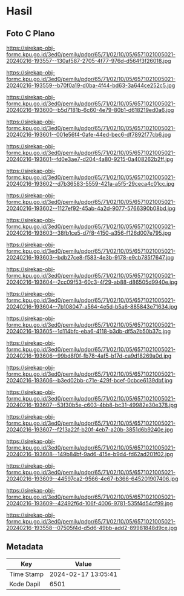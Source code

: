 # Hasil

## Foto C Plano

https://sirekap-obj-formc.kpu.go.id/3ed0/pemilu/pdpr/65/71/02/10/05/6571021005021-20240216-193557--130af587-2705-4f77-976d-d564f3f26018.jpg

https://sirekap-obj-formc.kpu.go.id/3ed0/pemilu/pdpr/65/71/02/10/05/6571021005021-20240216-193559--b70f0a19-d0ba-4f44-bd63-3a644ce252c5.jpg

https://sirekap-obj-formc.kpu.go.id/3ed0/pemilu/pdpr/65/71/02/10/05/6571021005021-20240216-193600--b5d7181b-6c60-4e79-80b1-d618219ed0a6.jpg

https://sirekap-obj-formc.kpu.go.id/3ed0/pemilu/pdpr/65/71/02/10/05/6571021005021-20240216-193601--001e56f4-0afe-44ed-bec6-df7892f77cb6.jpg

https://sirekap-obj-formc.kpu.go.id/3ed0/pemilu/pdpr/65/71/02/10/05/6571021005021-20240216-193601--fd0e3ae7-d204-4a80-9215-0a408262b2ff.jpg

https://sirekap-obj-formc.kpu.go.id/3ed0/pemilu/pdpr/65/71/02/10/05/6571021005021-20240216-193602--d7b36583-5559-421a-a5f5-29ceca4c01cc.jpg

https://sirekap-obj-formc.kpu.go.id/3ed0/pemilu/pdpr/65/71/02/10/05/6571021005021-20240216-193602--1127ef92-45ab-4a2d-9077-5766390b08bd.jpg

https://sirekap-obj-formc.kpu.go.id/3ed0/pemilu/pdpr/65/71/02/10/05/6571021005021-20240216-193603--38fb1ce5-d7f8-4150-a356-f126d007e795.jpg

https://sirekap-obj-formc.kpu.go.id/3ed0/pemilu/pdpr/65/71/02/10/05/6571021005021-20240216-193603--bdb27ce8-f583-4e3b-9178-e9cb785f7647.jpg

https://sirekap-obj-formc.kpu.go.id/3ed0/pemilu/pdpr/65/71/02/10/05/6571021005021-20240216-193604--2cc09f53-60c3-4f29-ab88-d86505d9940e.jpg

https://sirekap-obj-formc.kpu.go.id/3ed0/pemilu/pdpr/65/71/02/10/05/6571021005021-20240216-193604--7b108047-a564-4e5d-b5a6-885843e71634.jpg

https://sirekap-obj-formc.kpu.go.id/3ed0/pemilu/pdpr/65/71/02/10/05/6571021005021-20240216-193605--1d114bfc-eba6-4118-b3db-df5a2b50b37c.jpg

https://sirekap-obj-formc.kpu.go.id/3ed0/pemilu/pdpr/65/71/02/10/05/6571021005021-20240216-193606--99bd8f0f-fb78-4af5-b17d-ca9d18269a0d.jpg

https://sirekap-obj-formc.kpu.go.id/3ed0/pemilu/pdpr/65/71/02/10/05/6571021005021-20240216-193606--b3ed02bb-c71e-429f-bcef-0cbce6139dbf.jpg

https://sirekap-obj-formc.kpu.go.id/3ed0/pemilu/pdpr/65/71/02/10/05/6571021005021-20240216-193607--53f30b5e-c603-4bb8-bc31-49982e30e378.jpg

https://sirekap-obj-formc.kpu.go.id/3ed0/pemilu/pdpr/65/71/02/10/05/6571021005021-20240216-193607--f213a22f-b20f-4eb7-a20b-3851d6b9240e.jpg

https://sirekap-obj-formc.kpu.go.id/3ed0/pemilu/pdpr/65/71/02/10/05/6571021005021-20240216-193608--149b84bf-9ad6-415e-b9d4-fd62ad201f02.jpg

https://sirekap-obj-formc.kpu.go.id/3ed0/pemilu/pdpr/65/71/02/10/05/6571021005021-20240216-193609--44597ca2-9566-4e67-b366-645201907406.jpg

https://sirekap-obj-formc.kpu.go.id/3ed0/pemilu/pdpr/65/71/02/10/05/6571021005021-20240216-193609--42492f6d-106f-4006-9781-535f4d54cf99.jpg

https://sirekap-obj-formc.kpu.go.id/3ed0/pemilu/pdpr/65/71/02/10/05/6571021005021-20240216-193558--07505f4d-d5d6-49bb-add2-89981848d9ce.jpg


## Metadata

| Key        | Value               |
| ---------- | ------------------- |
| Time Stamp | 2024-02-17 13:05:41 |
| Kode Dapil | 6501                |



